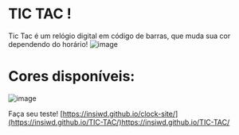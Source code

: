 # TIC TAC !
Tic Tac é um relógio digital em código de barras, que muda sua cor dependendo do horário! 
![image](https://github.com/insiwd/clock-site/assets/109873022/79f94534-0caa-406f-a05e-72f7716a4154)

# Cores disponíveis:
![image](https://github.com/insiwd/clock-site/assets/109873022/b852c01c-5c82-4525-805e-d442748604ee)

Faça seu teste! [https://insiwd.github.io/clock-site/](https://insiwd.github.io/TIC-TAC/)https://insiwd.github.io/TIC-TAC/
